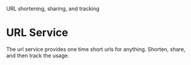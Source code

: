 URL shortening, sharing, and tracking

# URL Service

The url service provides one time short urls for anything. Shorten, share, and then track the usage.

